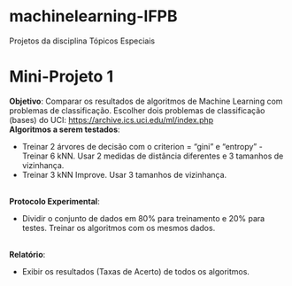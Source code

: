 # machinelearning-IFPB
Projetos da disciplina Tópicos Especiais

# Mini-Projeto 1 
<b>Objetivo</b>: Comparar os resultados de algoritmos de Machine Learning com problemas de classificação. Escolher dois problemas de classificação (bases) do UCI: https://archive.ics.uci.edu/ml/index.php 
<br>
<b>Algoritmos a serem testados</b>: 

- Treinar 2 árvores de decisão com o criterion = “gini” e “entropy” - Treinar 6 kNN. Usar 2 medidas de distância diferentes e 3 tamanhos de vizinhança. 
- Treinar 3 kNN Improve. Usar 3 tamanhos de vizinhança. 
<br>
<b>Protocolo Experimental</b>: 

- Dividir o conjunto de dados em 80% para treinamento e 20% para testes. Treinar os algoritmos com os mesmos dados. 
<br>
<b>Relatório</b>: 

- Exibir os resultados (Taxas de Acerto) de todos os algoritmos. 


